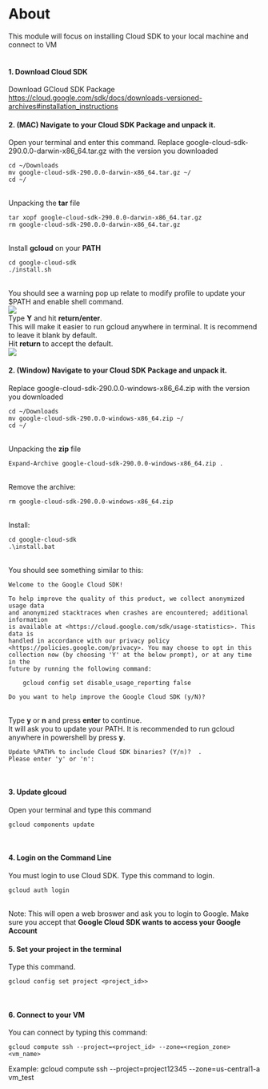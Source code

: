 # About

This module will focus on installing Cloud SDK to your local machine and connect to VM
<br><br>


#### 1. Download Cloud SDK
Download GCloud SDK Package https://cloud.google.com/sdk/docs/downloads-versioned-archives#installation_instructions
<br>

#### 2. (MAC) Navigate to your Cloud SDK Package and unpack it.
Open your terminal and enter this command. Replace google-cloud-sdk-290.0.0-darwin-x86_64.tar.gz with the version you downloaded
<br>
```
cd ~/Downloads
mv google-cloud-sdk-290.0.0-darwin-x86_64.tar.gz ~/
cd ~/
```
<br>
Unpacking the <b>tar</b> file
<br>

```
tar xopf google-cloud-sdk-290.0.0-darwin-x86_64.tar.gz
rm google-cloud-sdk-290.0.0-darwin-x86_64.tar.gz
```
<br>
Install <b>gcloud</b> on your <b>PATH</b>
<br>

```
cd google-cloud-sdk
./install.sh
```
<br>
You should see a warning pop up relate to modify profile to update your $PATH and enable shell command.
<br>
<kbd>
<img src=/images/update_path.png />
</kbd>
<br>
Type <b>Y</b> and hit <b>return/enter</b>.
<br>
This will make it easier to run gcloud anywhere in terminal. It is recommend to leave it blank by default.<br>
Hit <b>return</b> to accept the default.
<br>
<kbd>
<img src=/images/path_name.png />
</kbd>
<br>


#### 2. (Window) Navigate to your Cloud SDK Package and unpack it.
Replace google-cloud-sdk-290.0.0-windows-x86_64.zip with the version you downloaded
<br>

```
cd ~/Downloads
mv google-cloud-sdk-290.0.0-windows-x86_64.zip ~/
cd ~/
```
<br>
Unpacking the <b>zip</b> file
<br>

```
Expand-Archive google-cloud-sdk-290.0.0-windows-x86_64.zip .
```
<br>
Remove the archive:
<br>

```
rm google-cloud-sdk-290.0.0-windows-x86_64.zip
```
<br>
Install:

```
cd google-cloud-sdk
.\install.bat
```
<br>
You should see something similar to this:
<br>

```
Welcome to the Google Cloud SDK!

To help improve the quality of this product, we collect anonymized usage data
and anonymized stacktraces when crashes are encountered; additional information
is available at <https://cloud.google.com/sdk/usage-statistics>. This data is
handled in accordance with our privacy policy
<https://policies.google.com/privacy>. You may choose to opt in this
collection now (by choosing 'Y' at the below prompt), or at any time in the
future by running the following command:

    gcloud config set disable_usage_reporting false

Do you want to help improve the Google Cloud SDK (y/N)?
```
<br>
Type <b>y</b> or <b>n</b> and press <b>enter</b> to continue.
<br>
It will ask you to update your PATH. It is recommended to run gcloud anywhere in powershell by press <b>y</b>.
<br>

```
Update %PATH% to include Cloud SDK binaries? (Y/n)?  .
Please enter 'y' or 'n':
```

<br>

#### 3. Update glcoud
Open your terminal and type this command
<br>

```
gcloud components update
```
<br>

#### 4. Login on the Command Line
You must login to use Cloud SDK. Type this command to login.
<br>

```
gcloud auth login
```
<br>
Note: This will open a web broswer and ask you to login to Google. Make sure you accept that <b>Google Cloud SDK wants to access your Google Account</b>
<br>

#### 5. Set your project in the terminal
Type this command.
<br>

```
gcloud config set project <project_id>>
```
<br>

#### 6. Connect to your VM
You can connect by typing this command:
<br>

```
gcloud compute ssh --project=<project_id> --zone=<region_zone> <vm_name>
```
Example: gcloud compute ssh --project=project12345 --zone=us-central1-a vm_test
<br>
